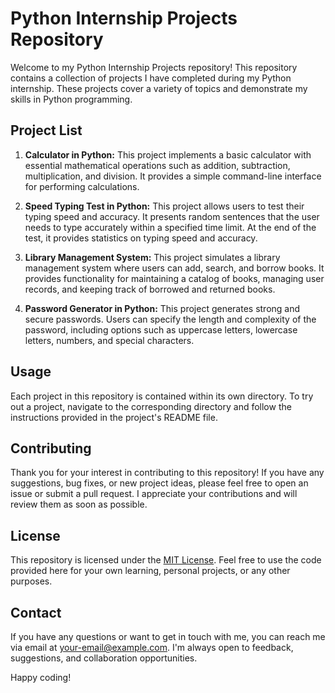 # Python Internship Projects Repository

Welcome to my Python Internship Projects repository! This repository contains a collection of projects I have completed during my Python internship. These projects cover a variety of topics and demonstrate my skills in Python programming.

## Project List

1. **Calculator in Python:** This project implements a basic calculator with essential mathematical operations such as addition, subtraction, multiplication, and division. It provides a simple command-line interface for performing calculations.

2. **Speed Typing Test in Python:** This project allows users to test their typing speed and accuracy. It presents random sentences that the user needs to type accurately within a specified time limit. At the end of the test, it provides statistics on typing speed and accuracy.

3. **Library Management System:** This project simulates a library management system where users can add, search, and borrow books. It provides functionality for maintaining a catalog of books, managing user records, and keeping track of borrowed and returned books.

4. **Password Generator in Python:** This project generates strong and secure passwords. Users can specify the length and complexity of the password, including options such as uppercase letters, lowercase letters, numbers, and special characters.

## Usage

Each project in this repository is contained within its own directory. To try out a project, navigate to the corresponding directory and follow the instructions provided in the project's README file.

## Contributing

Thank you for your interest in contributing to this repository! If you have any suggestions, bug fixes, or new project ideas, please feel free to open an issue or submit a pull request. I appreciate your contributions and will review them as soon as possible.

## License

This repository is licensed under the [MIT License](LICENSE). Feel free to use the code provided here for your own learning, personal projects, or any other purposes.

## Contact

If you have any questions or want to get in touch with me, you can reach me via email at [your-email@example.com](mailto:your-email@example.com). I'm always open to feedback, suggestions, and collaboration opportunities.

Happy coding!
